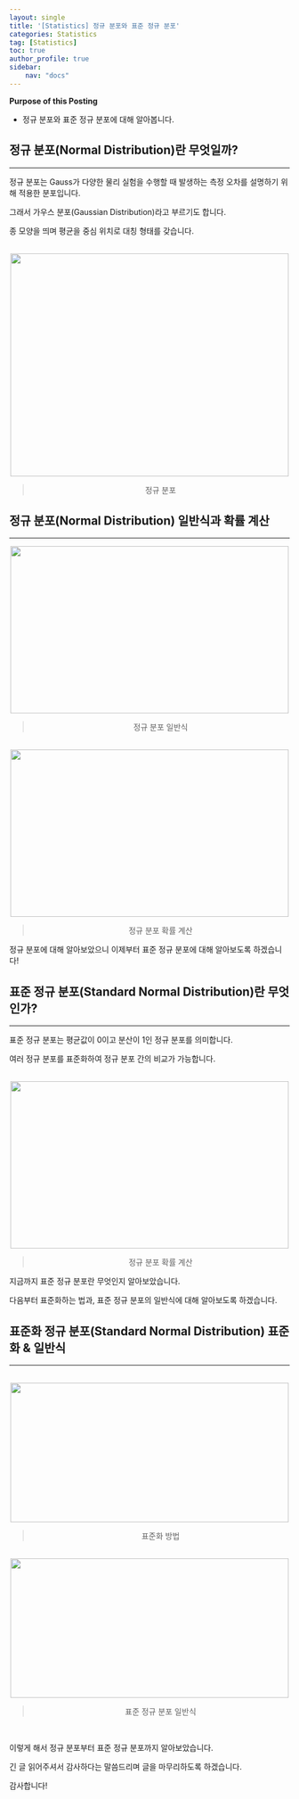 ```yaml
---
layout: single
title: '[Statistics] 정규 분포와 표준 정규 분포'
categories: Statistics
tag: [Statistics]
toc: true
author_profile: true
sidebar:
    nav: "docs"
---
```


**Purpose of this Posting**
- 정규 분포와 표준 정규 분포에 대해 알아봅니다.
  
  
  

## **정규 분포(Normal Distribution)란 무엇일까?**

---

  
정규 분포는 Gauss가 다양한 물리 실험을 수행할 때 발생하는 측정 오차를 설명하기 위해 적용한 분포입니다.  
  
그래서 가우스 분포(Gaussian Distribution)라고 부르기도 합니다.  
  
종 모양을 띄며 평균을 중심 위치로 대칭 형태를 갖습니다.

<br>

<center><img src="https://user-images.githubusercontent.com/97859215/206626395-6b18f97b-36ab-49ab-b8b9-3a15b952fbc5.png" width="500" height="400"></center>

> <center>정규 분포</center>
  
  
  
  

## **정규 분포(Normal Distribution) 일반식과 확률 계산**

---


<center><img src="https://user-images.githubusercontent.com/97859215/206626454-a6f3a6d1-063b-475d-9dc6-596c2f7e6013.png" width="500" height="300"></center>

> <center>정규 분포 일반식</center>

<br>

<center><img src="https://user-images.githubusercontent.com/97859215/206626507-7b45254f-7815-4731-939d-4dcce1ab95c6.png" width="500" height="300"></center>

> <center>정규 분포 확률 계산</center>

  
  
정규 분포에 대해 알아보았으니 이제부터 표준 정규 분포에 대해 알아보도록 하겠습니다!  
  
  
  
  

## **표준 정규 분포(Standard Normal Distribution)란 무엇인가?**

---

  
표준 정규 분포는 평균값이 0이고 분산이 1인 정규 분포를 의미합니다.  
  
여러 정규 분포를 표준화하여 정규 분포 간의 비교가 가능합니다.

<br>

<center><img src="https://user-images.githubusercontent.com/97859215/206626549-f2bb6a59-9a51-4724-87e9-5ae431f452fc.png" width="500" height="300"></center>

> <center>정규 분포 확률 계산</center>

  
지금까지 표준 정규 분포란 무엇인지 알아보았습니다.  
  
다음부터 표준화하는 법과, 표준 정규 분포의 일반식에 대해 알아보도록 하겠습니다.  
  
  
  
  

## **표준화 정규 분포(Standard Normal Distribution) 표준화 & 일반식**

---

<br>

<center><img src="https://user-images.githubusercontent.com/97859215/206626590-adeb16c9-f8e9-4904-8bff-c01e190d5baa.png" width="500" height="250"></center>

> <center>표준화 방법</center>

<br>

<center><img src="https://user-images.githubusercontent.com/97859215/206626687-98fb2dc2-fe52-424d-b53c-a6f91063641a.png" width="500" height="250"></center>

> <center>표준 정규 분포 일반식</center>

  
  
<br>
  
이렇게 해서 정규 분포부터 표준 정규 분포까지 알아보았습니다.  
  
긴 글 읽어주셔서 감사하다는 말씀드리며 글을 마무리하도록 하겠습니다.  
  
감사합니다!
